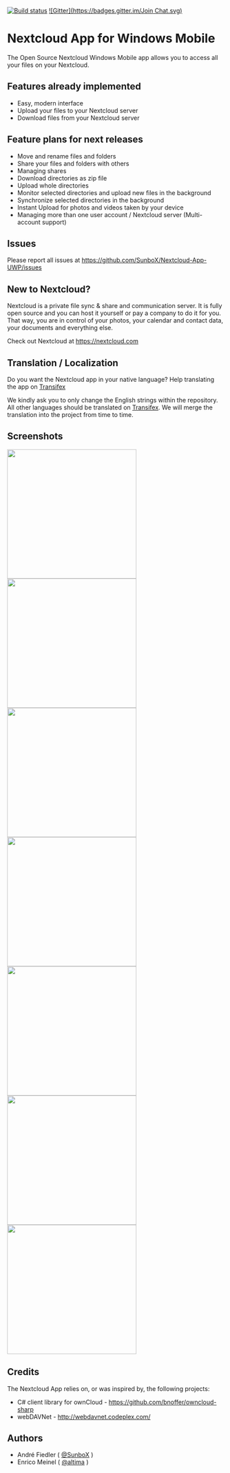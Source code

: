 [![Build status](https://ci.appveyor.com/api/projects/status/github/altima/nextcloud-app-uwp)](https://ci.appveyor.com/project/altima/nextcloud-app-uwp) [![Gitter](https://badges.gitter.im/Join Chat.svg)](https://gitter.im/Nextcloud-App-UWP/Lobby)


# Nextcloud App for Windows Mobile

The Open Source Nextcloud Windows Mobile app allows you to access all your files on your Nextcloud.

## Features already implemented

* Easy, modern interface
* Upload your files to your Nextcloud server
* Download files from your Nextcloud server

## Feature plans for next releases

* Move and rename files and folders
* Share your files and folders with others
* Managing shares
* Download directories as zip file
* Upload whole directories
* Monitor selected directories and upload new files in the background
* Synchronize selected directories in the background
* Instant Upload for photos and videos taken by your device
* Managing more than one user account / Nextcloud server (Multi-account support)

## Issues

Please report all issues at https://github.com/SunboX/Nextcloud-App-UWP/issues

## New to Nextcloud?

Nextcloud is a private file sync & share and communication server. 
It is fully open source and you can host it yourself or pay a company to do it for you. 
That way, you are in control of your photos, your calendar and contact data, your documents and everything else.

Check out Nextcloud at https://nextcloud.com

## Translation / Localization

Do you want the Nextcloud app in your native language? 
Help translating the app on [Transifex](https://www.transifex.com/nextcloud-app-uwp/nextcloud-app-uwp/nextcloud_app/)

We kindly ask you to only change the English strings within the repository.
All other languages should be translated on [Transifex](https://www.transifex.com/nextcloud-app-uwp/nextcloud-app-uwp/nextcloud_app/). 
We will merge the translation into the project from time to time.

## Screenshots

<kbd><img src="https://raw.githubusercontent.com/SunboX/Nextcloud-App-UWP/master/resources/screenshots/en-us/login-screen_light.png" width="300"/></kbd>
<kbd><img src="https://raw.githubusercontent.com/SunboX/Nextcloud-App-UWP/master/resources/screenshots/en-us/screen-1_light.png" width="300"/></kbd>
<kbd><img src="https://raw.githubusercontent.com/SunboX/Nextcloud-App-UWP/master/resources/screenshots/en-us/screen-2_light.png" width="300"/></kbd>
<kbd><img src="https://raw.githubusercontent.com/SunboX/Nextcloud-App-UWP/master/resources/screenshots/en-us/screen-3_light.png" width="300"/></kbd>
<kbd><img src="https://raw.githubusercontent.com/SunboX/Nextcloud-App-UWP/master/resources/screenshots/en-us/screen-4_light.png" width="300"/></kbd>
<kbd><img src="https://raw.githubusercontent.com/SunboX/Nextcloud-App-UWP/master/resources/screenshots/en-us/screen-5_light.png" width="300"/></kbd>
<kbd><img src="https://raw.githubusercontent.com/SunboX/Nextcloud-App-UWP/master/resources/screenshots/en-us/screen-1_dark.png" width="300"/></kbd>

## Credits

The Nextcloud App relies on, or was inspired by, the following projects:

* C# client library for ownCloud - https://github.com/bnoffer/owncloud-sharp
* webDAVNet - http://webdavnet.codeplex.com/

## Authors

* André Fiedler ( [@SunboX](https://github.com/SunboX) )
* Enrico Meinel ( [@altima](https://github.com/altima) )

